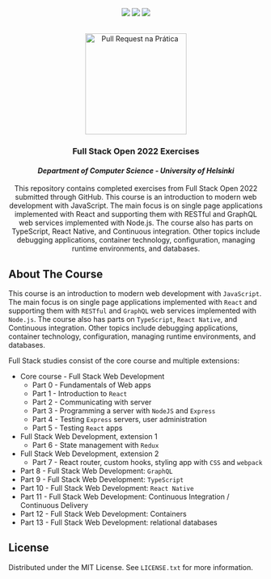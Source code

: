 <p align="center">
  <a href="https://twitter.com/jpaulo_faveri"><img src="https://img.shields.io/badge/-@jpaulo_faveri-282a36?style=flat-square&logo=twitter&logoColor=1DA1F2&link=https://twitter.com/jpaulo_faveri"></a>
  <a href="https://www.linkedin.com/in/joaofaveri/"><img src="https://img.shields.io/badge/-joaofaveri-282a36?style=flat-square&logo=Linkedin&logoColor=0A66C2&link=https://www.linkedin.com/in/joaofaveri/"></a>
  <a href="mailto:joao.faveri@gmail.com"><img src="https://img.shields.io/badge/-joao.faveri@gmail.com-282a36?style=flat-square&logo=Gmail&logoColor=EA4335&link=mailto:joao.faveri@gmail.com"></a>
</p>
<!-- PROJECT LOGO -->
<br />
<div align="center">
  <a href="https://github.com/joaofaveri/full-stack-open-2022">
    <img src="images/pull-request-animated.svg" alt="Pull Request na Prática" width="200" height="200">
  </a>

<h3 align="center">Full Stack Open 2022 Exercises</h3>
<h4><i>Department of Computer Science - University of Helsinki</i></h4>

  <p align="center">
    This repository contains completed exercises from Full Stack Open 2022 submitted through GitHub. This course is an introduction to modern web development with JavaScript. The main focus is on single page applications implemented with React and supporting them with RESTful and GraphQL web services implemented with Node.js. The course also has parts on TypeScript, React Native, and Continuous integration. Other topics include debugging applications, container technology, configuration, managing runtime environments, and databases.
  </p>
</div>

<!-- ABOUT THE PROJECT -->
## About The Course

This course is an introduction to modern web development with `JavaScript`. The main focus is on single page applications implemented with `React` and supporting them with `RESTful` and `GraphQL` web services implemented with `Node.js`. The course also has parts on `TypeScript`, `React Native`, and Continuous integration. Other topics include debugging applications, container technology, configuration, managing runtime environments, and databases.

Full Stack studies consist of the core course and multiple extensions:

- Core course - Full Stack Web Development
    - Part 0 - Fundamentals of Web apps
    - Part 1 - Introduction to `React`
    - Part 2 - Communicating with server
    - Part 3 - Programming a server with `NodeJS` and `Express`
    - Part 4 - Testing `Express` servers, user administration
    - Part 5 - Testing `React` apps
- Full Stack Web Development, extension 1
    - Part 6 - State management with `Redux`
- Full Stack Web Development, extension 2
    - Part 7 - React router, custom hooks, styling app with `CSS` and `webpack`
- Part 8 - Full Stack Web Development: `GraphQL`
- Part 9 - Full Stack Web Development: `TypeScript`
- Part 10 - Full Stack Web Development: `React Native`
- Part 11 - Full Stack Web Development: Continuous Integration / Continuous Delivery
- Part 12 - Full Stack Web Development: Containers
- Part 13 - Full Stack Web Development: relational databases

<!-- LICENSE -->
## License

Distributed under the MIT License. See `LICENSE.txt` for more information.
